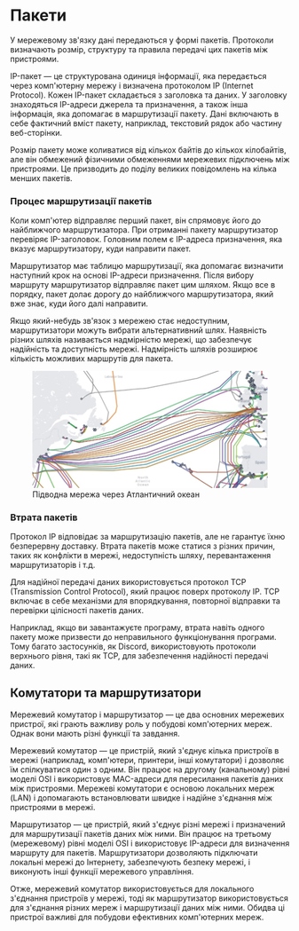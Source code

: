 # Пакети

У мережевому зв'язку дані передаються у формі пакетів. Протоколи визначають розмір, структуру та правила передачі цих пакетів між пристроями.

IP-пакет — це структурована одиниця інформації, яка передається через комп'ютерну мережу і визначена протоколом IP (Internet Protocol). Кожен IP-пакет складається з заголовка та даних. У заголовку знаходяться IP-адреси джерела та призначення, а також інша інформація, яка допомагає в маршрутизації пакету. Дані включають в себе фактичний вміст пакету, наприклад, текстовий рядок або частину веб-сторінки.

Розмір пакету може коливатися від кількох байтів до кількох кілобайтів, але він обмежений фізичними обмеженнями мережевих підключень між пристроями. Це призводить до поділу великих повідомлень на кілька менших пакетів.

### Процес маршрутизації пакетів

Коли комп'ютер відправляє перший пакет, він спрямовує його до найближчого маршрутизатора. При отриманні пакету маршрутизатор перевіряє IP-заголовок. Головним полем є IP-адреса призначення, яка вказує маршрутизатору, куди направити пакет.

Маршрутизатор має таблицю маршрутизації, яка допомагає визначити наступний крок на основі IP-адреси призначення. Після вибору маршруту маршрутизатор відправляє пакет цим шляхом. Якщо все в порядку, пакет долає дорогу до найближчого маршрутизатора, який вже знає, куди його далі направити.

Якщо який-небудь зв'язок з мережею стає недоступним, маршрутизатори можуть вибрати альтернативний шлях. Наявність різних шляхів називається надмірністю мережі, що забезпечує надійність та доступність мережі. Надмірність шляхів розширює кількість можливих маршрутів для пакета.

<figure>
    <img src="./_images/underwater-fiber.jpg" style="width: 700px" />
    <figcaption>Підводна мережа через Атлантичний океан</figcaption>
</figure>

### Втрата пакетів

Протокол IP відповідає за маршрутизацію пакетів, але не гарантує їхню безперервну доставку. Втрата пакетів може статися з різних причин, таких як конфлікти в мережі, недоступність шляху, перевантаження маршрутизаторів і т.д.

Для надійної передачі даних використовується протокол TCP (Transmission Control Protocol), який працює поверх протоколу IP. TCP включає в себе механізми для впорядкування, повторної відправки та перевірки цілісності пакетів даних.

Наприклад, якщо ви завантажуєте програму, втрата навіть одного пакету може призвести до неправильного функціонування програми. Тому багато застосунків, як Discord, використовують протоколи верхнього рівня, такі як TCP, для забезпечення надійності передачі даних.

## Комутатори та маршрутизатори

Мережевий комутатор і маршрутизатор — це два основних мережевих пристрої, які грають важливу роль у побудові комп'ютерних мереж. Однак вони мають різні функції та завдання.

Мережевий комутатор — це пристрій, який з'єднує кілька пристроїв в мережі (наприклад, комп'ютери, принтери, інші комутатори) і дозволяє їм спілкуватися один з одним. Він працює на другому (канальному) рівні моделі OSI і використовує MAC-адреси для пересилання пакетів даних між пристроями. Мережеві комутатори є основою локальних мереж (LAN) і допомагають встановлювати швидке і надійне з'єднання між пристроями в мережі.

Маршрутизатор — це пристрій, який з'єднує різні мережі і призначений для маршрутизації пакетів даних між ними. Він працює на третьому (мережевому) рівні моделі OSI і використовує IP-адреси для визначення маршруту для пакетів. Маршрутизатори дозволяють підключати локальні мережі до Інтернету, забезпечують безпеку мережі, і виконують інші функції мережевого управління.

Отже, мережевий комутатор використовується для локального з'єднання пристроїв у мережі, тоді як маршрутизатор використовується для з'єднання різних мереж і маршрутизації даних між ними. Обидва ці пристрої важливі для побудови ефективних комп'ютерних мереж.

